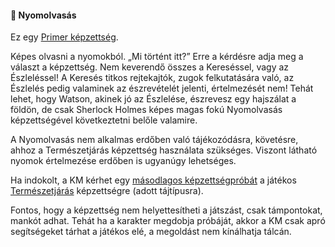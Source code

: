 #### 🔵 Nyomolvasás

Ez egy [Primer képzettség](../010_karakteralkotas.md#primer-%C3%A9s-szekunder-ismeretek-kateg%C3%B3ri%C3%A1i).

Képes olvasni a nyomokból. „Mi történt itt?” Erre a kérdésre adja meg a választ a képzettség. Nem keverendő összes a Kereséssel, vagy az Észleléssel! A Keresés titkos rejtekajtók, zugok felkutatására való, az Észlelés pedig valaminek az észrevételét jelenti, értelmezését nem! Tehát lehet, hogy Watson, akinek jó az Észlelése, észrevesz egy hajszálat a földön, de csak Sherlock Holmes képes magas fokú Nyomolvasás képzettségével következtetni belőle valamire.

A Nyomolvasás nem alkalmas erdőben való tájékozódásra, követésre, ahhoz a Természetjárás képzettség használata szükséges. Viszont látható nyomok értelmezése erdőben is ugyanúgy lehetséges.

Ha indokolt, a KM kérhet egy [másodlagos képzettségpróbát](../020_kepzettsegrendszer.md#%C3%B6sszetett-k%C3%A9pzetts%C3%A9gpr%C3%B3ba-m%C3%A1sodlagos-pr%C3%B3badob%C3%A1sok) a játékos [Természetjárás](termeszetjaras.md) képzettségre (adott tájtípusra).

Fontos, hogy a képzettség nem helyettesítheti a játszást, csak támpontokat, mankót adhat. Tehát ha a karakter megdobja próbáját, akkor a KM csak apró segítségeket tárhat a játékos elé, a megoldást nem kínálhatja tálcán.
